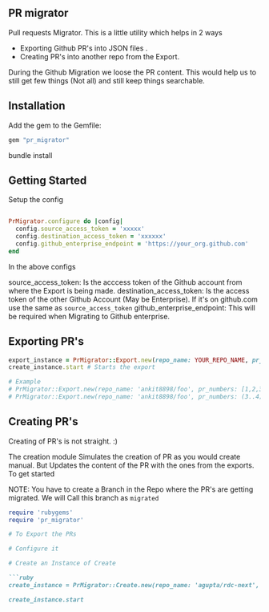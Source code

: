 ## PR migrator

Pull requests Migrator. This is a little utility which helps in 2 ways

- Exporting Github PR's into JSON files .
- Creating PR's into another repo from the Export.

During the Github Migration we loose the PR content. This would help us to still get few things (Not all) and still keep things searchable.

## Installation

Add the gem to the Gemfile:

```ruby
gem "pr_migrator"    
```

bundle install

## Getting Started

Setup the config

```ruby

PrMigrator.configure do |config|
  config.source_access_token = 'xxxxx'
  config.destination_access_token = 'xxxxxx'
  config.github_enterprise_endpoint = 'https://your_org.github.com'
end

```

In the above configs

source_access_token: Is the acccess token of the Github account from where the Export is being made.
destination_access_token: Is the access token of the other Github Account (May be Enterprise). If it's on github.com use the same as `source_access_token`
github_enterprise_endpoint: This will be required when Migrating to Github enterprise.

## Exporting PR's 

```ruby
export_instance = PrMigrator::Export.new(repo_name: YOUR_REPO_NAME, pr_numbers: ARRAY_OF_PR_NUMBERS)
create_instance.start # Starts the export 

# Example
# PrMigrator::Export.new(repo_name: 'ankit8898/foo', pr_numbers: [1,2,3,4,5,6]) #array of PR's
# PrMigrator::Export.new(repo_name: 'ankit8898/foo', pr_numbers: (3..4).to_a) # Range of PR

```

## Creating PR's 

Creating of PR's is not straight. :)

The creation module Simulates the creation of PR as you would create manual. But Updates the content of the PR with
the ones from the exports. To get started 

NOTE: You have to create a Branch in the Repo where the PR's are getting migrated. We will Call this branch as `migrated`

```ruby
require 'rubygems'
require 'pr_migrator'

# To Export the PRs

# Configure it

# Create an Instance of Create

```ruby
create_instance = PrMigrator::Create.new(repo_name: 'agupta/rdc-next', exported_pr_dir: 'PATH_TO_FILES/*',migration_branch: 'migrated')

create_instance.start

```